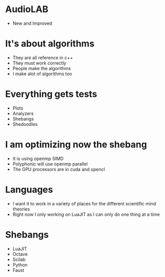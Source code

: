 # AudioLAB
* New and Improved

# It's about algorithms
* They are all reference in c++
* They must work correctly
* People make the algorithms
* I make alot of algorithms too

# Everything gets tests
* Plots
* Analyzers
* Shebangs
* Shedoodles


# I am optimizing now the shebang
* It is using openmp SIMD
* Polyphonic will use openmp parallel
* The GPU processors are in cuda and opencl

# Languages
* I want it to work in a variety of places for the different scientific mind theories
* Right now I only working on LuaJIT as I can only do one thing at a time

# Shebangs
* LuaJIT
* Octave
* Scilab
* Python
* Faust
